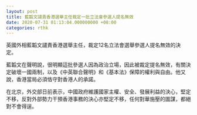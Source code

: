 ```yaml
---
layout: post
title: 藍韜文譴責香港選舉主任裁定一批立法會參選人提名無效
date: 2020-07-31 01:13:04.000000000 +08:00
categories: rthk
---
```


英國外相藍韜文譴責香港選舉主任，裁定12名立法會選舉參選人提名無效的決定。

藍韜文在聲明說，很明顯這批參選人因為政治立場，因此被裁定提名無效，有關決定破壞一國兩制，以及《中英聯合聲明》和《基本法》保障的權利與自由。他又說，香港當局必須恪守對香港人的承諾。

在北京，外交部日前表示，中國政府維護國家主權、安全、發展利益的決心，堅定不移，反對外部勢力干預香港事務的決心亦堅定不移，任何對華施壓的圖謀，都絕對不會得逞。
